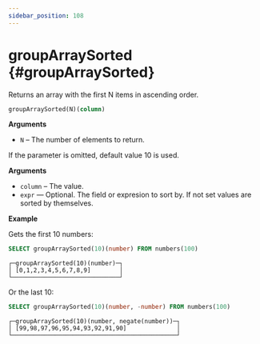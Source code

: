 ```yaml
---
sidebar_position: 108
---
```


# groupArraySorted {#groupArraySorted}

Returns an array with the first N items in ascending order.

``` sql
groupArraySorted(N)(column)
```

**Arguments**

-   `N` – The number of elements to return.

If the parameter is omitted, default value 10 is used.

**Arguments**

-   `column` – The value.
-   `expr` — Optional. The field or expresion to sort by. If not set values are sorted by themselves.

**Example**

Gets the first 10 numbers:

``` sql
SELECT groupArraySorted(10)(number) FROM numbers(100)
```

``` text
┌─groupArraySorted(10)(number)─┐
│ [0,1,2,3,4,5,6,7,8,9]        │
└──────────────────────────────┘
```

Or the last 10:

``` sql
SELECT groupArraySorted(10)(number, -number) FROM numbers(100)
```

``` text
┌─groupArraySorted(10)(number, negate(number))─┐
│ [99,98,97,96,95,94,93,92,91,90]              │
└──────────────────────────────────────────────┘
```
